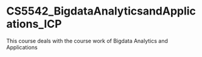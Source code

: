 # CS5542_BigdataAnalyticsandApplications_ICP
This course deals  with the course work of Bigdata Analytics and Applications
